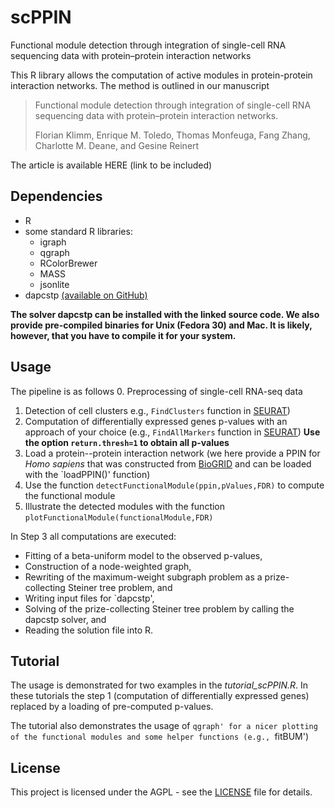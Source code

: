 # scPPIN
Functional module detection through integration of single-cell RNA sequencing data with protein–protein interaction networks

This R library allows the computation of active modules in protein-protein interaction networks. The method is outlined in our manuscript

> Functional module detection through integration of single-cell RNA sequencing data with protein–protein interaction networks.
>
> Florian Klimm, Enrique M. Toledo, Thomas Monfeuga, Fang Zhang, Charlotte M. Deane, and Gesine Reinert

The article is available HERE (link to be included)

## Dependencies
* R
* some standard R libraries:
    * igraph
    * qgraph
    * RColorBrewer
    * MASS
    * jsonlite
* dapcstp [(available on GitHub)](https://github.com/mluipersbeck/dapcstp)

**The solver dapcstp can be installed with the linked source code. We also provide pre-compiled binaries for Unix (Fedora 30) and Mac. It is likely, however, that you have to compile it for your system.**

## Usage

The pipeline is as follows
0. Preprocessing of single-cell RNA-seq data
1. Detection of cell clusters e.g., `FindClusters` function in [SEURAT](https://satijalab.org/seurat/))
1. Computation of differentially expressed genes p-values with an approach of your choice (e.g., `FindAllMarkers` function in [SEURAT](https://satijalab.org/seurat/)) **Use the option `return.thresh=1` to obtain all p-values**
2. Load a protein--protein interaction network (we here provide a PPIN for *Homo sapiens* that was constructed from [BioGRID](https://thebiogrid.org/) and can be loaded with the `loadPPIN()' function)
3. Use the function `detectFunctionalModule(ppin,pValues,FDR)` to compute the functional module
4. Illustrate the detected modules with the function `plotFunctionalModule(functionalModule,FDR)`

In Step 3 all computations are executed:
* Fitting of a beta-uniform model to the observed p-values,
* Construction of a node-weighted graph, 
* Rewriting of the maximum-weight subgraph problem as a prize-collecting Steiner tree problem, and
* Writing input files for `dapcstp',
* Solving of the prize-collecting Steiner tree problem by calling the dapcstp solver, and
* Reading the solution file into R.

## Tutorial

The usage is demonstrated for two examples in the *tutorial_scPPIN.R*. In these tutorials the step 1 (computation of differentially expressed genes) replaced by a loading of pre-computed p-values. 

The tutorial also demonstrates the usage of `qgraph' for a nicer plotting of the functional modules and some helper functions (e.g., `fitBUM')


## License
This project is licensed under the AGPL - see the [LICENSE](https://github.com/floklimm/scPPIN/blob/master/LICENSE) file for details.
